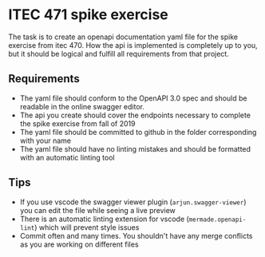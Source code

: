 # ITEC 471 spike exercise

The task is to create an openapi documentation yaml file for the spike exercise from itec 470. How the api is implemented is completely up to you, but it should be logical and fulfill all requirements from that project. 

## Requirements

- The yaml file should conform to the OpenAPI 3.0 spec and should be readable in the online swagger editor. 
- The api you create should cover the endpoints necessary to complete the spike exercise from fall of 2019
- The yaml file should be committed to github in the folder corresponding with your name
- The yaml file should have no linting mistakes and should be formatted with an automatic linting tool

## Tips

- If you use vscode the swagger viewer plugin (`arjun.swagger-viewer`) you can edit the file while seeing a live preview
- There is an automatic linting extension for vscode (`mermade.openapi-lint`) which will prevent style issues
- Commit often and many times. You shouldn't have any merge conflicts as you are working on different files